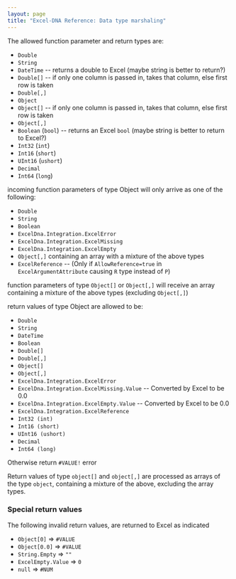 ```yaml
---
layout: page
title: "Excel-DNA Reference: Data type marshaling"
---
```

The allowed function parameter and return types are:
- `Double`
- `String`
- `DateTime` -- returns a double to Excel (maybe string is better to return?)
- `Double[]` -- if only one column is passed in, takes that column, else first row is taken
- `Double[,]`
- `Object`
- `Object[]` -- if only one column is passed in, takes that column, else first row is taken
- `Object[,]`
- `Boolean` (`bool`) -- returns an Excel `bool` (maybe string is better to return to Excel?)
- `Int32` (`int`)
- `Int16` (`short`)
- `UInt16` (`ushort`)
- `Decimal`
- `Int64` (`long`)

incoming function parameters of type Object will only arrive as one of the following:
- `Double`
- `String`
- `Boolean`
- `ExcelDna.Integration.ExcelError`
- `ExcelDna.Integration.ExcelMissing`
- `ExcelDna.Integration.ExcelEmpty`
- `Object[,]` containing an array with a mixture of the above types
- `ExcelReference` -- (Only if `AllowReference=true` in `ExcelArgumentAttribute` causing `R` type instead of `P`)

function parameters of type `Object[]` or `Object[,]` will receive an array containing a mixture of the above types (excluding `Object[,]`)

return values of type Object are allowed to be:
- `Double`
- `String`
- `DateTime`
- `Boolean`
- `Double[]`
- `Double[,]`
- `Object[]`
- `Object[,]`
- `ExcelDna.Integration.ExcelError`
- `ExcelDna.Integration.ExcelMissing.Value` -- Converted by Excel to be 0.0
- `ExcelDna.Integration.ExcelEmpty.Value`   -- Converted by Excel to be 0.0
- `ExcelDna.Integration.ExcelReference`
- `Int32 (int)`
- `Int16 (short)`
- `UInt16 (ushort)`
- `Decimal`
- `Int64 (long)`

Otherwise return `#VALUE!` error

Return values of type `object[]` and `object[,]` are processed as arrays of the type `object`, containing a mixture of the above, excluding the array types.

### Special return values

The following invalid return values, are returned to Excel as indicated
- `Object[0]` => `#VALUE`
- `Object[0.0]` => `#VALUE`
- `String.Empty` => `""`
- `ExcelEmpty.Value` => `0`
- `null` => `#NUM`
